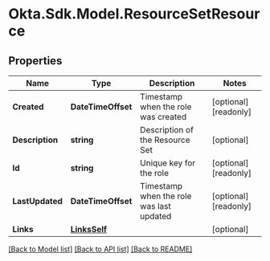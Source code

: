# Okta.Sdk.Model.ResourceSetResource

## Properties

Name | Type | Description | Notes
------------ | ------------- | ------------- | -------------
**Created** | **DateTimeOffset** | Timestamp when the role was created | [optional] [readonly] 
**Description** | **string** | Description of the Resource Set | [optional] 
**Id** | **string** | Unique key for the role | [optional] [readonly] 
**LastUpdated** | **DateTimeOffset** | Timestamp when the role was last updated | [optional] [readonly] 
**Links** | [**LinksSelf**](LinksSelf.md) |  | [optional] 

[[Back to Model list]](../README.md#documentation-for-models) [[Back to API list]](../README.md#documentation-for-api-endpoints) [[Back to README]](../README.md)

